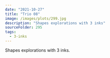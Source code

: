 ```yaml
---
date: "2021-10-27"
title: "Trio 08"
image: /images/plots/299.jpg
description: "Shapes explorations with 3 inks"
sourceFolder: 295
tags:
  - 3-inks
---
```


Shapes explorations with 3 inks.
